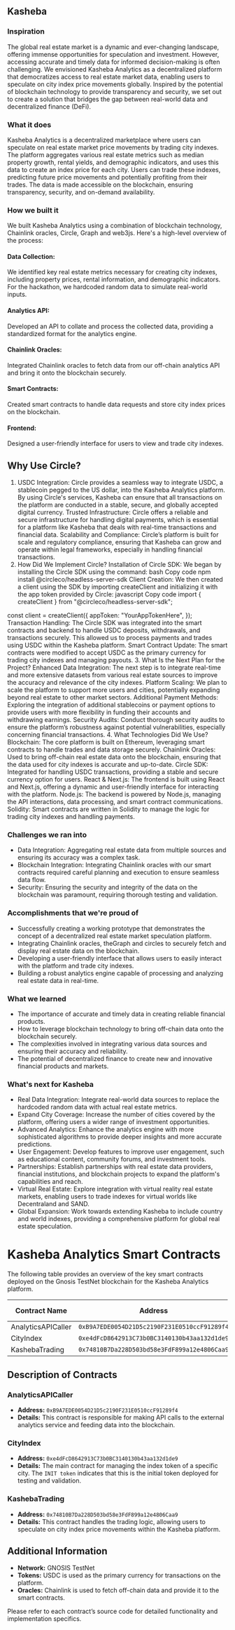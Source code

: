 
## Kasheba


### Inspiration
The global real estate market is a dynamic and ever-changing landscape, offering immense opportunities for speculation and investment. However, accessing accurate and timely data for informed decision-making is often challenging. We envisioned Kasheba Analytics as a decentralized platform that democratizes access to real estate market data, enabling users to speculate on city index price movements globally. Inspired by the potential of blockchain technology to provide transparency and security, we set out to create a solution that bridges the gap between real-world data and decentralized finance (DeFi).

### What it does
Kasheba Analytics is a decentralized marketplace where users can speculate on real estate market price movements by trading city indexes. The platform aggregates various real estate metrics such as median property growth, rental yields, and demographic indicators, and uses this data to create an index price for each city. Users can trade these indexes, predicting future price movements and potentially profiting from their trades. The data is made accessible on the blockchain, ensuring transparency, security, and on-demand availability.


### How we built it
We built Kasheba Analytics using a combination of blockchain technology, Chainlink oracles, Circle, Graph and web3js. Here's a high-level overview of the process:

#### Data Collection:
 We identified key real estate metrics necessary for creating city indexes, including property prices, rental information, and demographic indicators. For the hackathon, we hardcoded random data to simulate real-world inputs.

#### Analytics API: 
Developed an API to collate and process the collected data, providing a standardized format for the analytics engine.


#### Chainlink Oracles: 
Integrated Chainlink oracles to fetch data from our off-chain analytics API and bring it onto the blockchain securely.
#### Smart Contracts: 
Created smart contracts to handle data requests and store city index prices on the blockchain.
#### Frontend: 
Designed a user-friendly interface for users to view and trade city indexes.

## Why Use Circle?
1. USDC Integration: Circle provides a seamless way to integrate USDC, a stablecoin pegged to the US dollar, into the Kasheba Analytics platform. By using Circle's services, Kasheba can ensure that all transactions on the platform are conducted in a stable, secure, and globally accepted digital currency.
Trusted Infrastructure: Circle offers a reliable and secure infrastructure for handling digital payments, which is essential for a platform like Kasheba that deals with real-time transactions and financial data.
Scalability and Compliance: Circle’s platform is built for scale and regulatory compliance, ensuring that Kasheba can grow and operate within legal frameworks, especially in handling financial transactions.
2. How Did We Implement Circle?
Installation of Circle SDK: We began by installing the Circle SDK using the command:
bash
Copy code
npm install @circleco/headless-server-sdk
Client Creation: We then created a client using the SDK by importing createClient and initializing it with the app token provided by Circle:
javascript
Copy code
import { createClient } from "@circleco/headless-server-sdk";

const client = createClient({
  appToken: "YourAppTokenHere",
});
Transaction Handling: The Circle SDK was integrated into the smart contracts and backend to handle USDC deposits, withdrawals, and transactions securely. This allowed us to process payments and trades using USDC within the Kasheba platform.
Smart Contract Update: The smart contracts were modified to accept USDC as the primary currency for trading city indexes and managing payouts.
3. What Is the Next Plan for the Project?
Enhanced Data Integration: The next step is to integrate real-time and more extensive datasets from various real estate sources to improve the accuracy and relevance of the city indexes.
Platform Scaling: We plan to scale the platform to support more users and cities, potentially expanding beyond real estate to other market sectors.
Additional Payment Methods: Exploring the integration of additional stablecoins or payment options to provide users with more flexibility in funding their accounts and withdrawing earnings.
Security Audits: Conduct thorough security audits to ensure the platform’s robustness against potential vulnerabilities, especially concerning financial transactions.
4. What Technologies Did We Use?
Blockchain: The core platform is built on Ethereum, leveraging smart contracts to handle trades and data storage securely.
Chainlink Oracles: Used to bring off-chain real estate data onto the blockchain, ensuring that the data used for city indexes is accurate and up-to-date.
Circle SDK: Integrated for handling USDC transactions, providing a stable and secure currency option for users.
React & Next.js: The frontend is built using React and Next.js, offering a dynamic and user-friendly interface for interacting with the platform.
Node.js: The backend is powered by Node.js, managing the API interactions, data processing, and smart contract communications.
Solidity: Smart contracts are written in Solidity to manage the logic for trading city indexes and handling payments.

### Challenges we ran into
* Data Integration: Aggregating real estate data from multiple sources and ensuring its accuracy was a complex task.
* Blockchain Integration: Integrating Chainlink oracles with our smart contracts required careful planning and execution to ensure seamless data flow.
* Security: Ensuring the security and integrity of the data on the blockchain was paramount, requiring thorough testing and validation.

### Accomplishments that we're proud of

* Successfully creating a working prototype that demonstrates the concept of a decentralized real estate market speculation platform.
* Integrating Chainlink oracles, theGraph and circles to securely fetch and display real estate data on the blockchain.
* Developing a user-friendly interface that allows users to easily interact with the platform and trade city indexes.
* Building a robust analytics engine capable of processing and analyzing real estate data in real-time.

### What we learned
* The importance of accurate and timely data in creating reliable financial products.
* How to leverage blockchain technology to bring off-chain data onto the blockchain securely.
* The complexities involved in integrating various data sources and ensuring their accuracy and reliability.
* The potential of decentralized finance to create new and innovative financial products and markets.


### What's next for Kasheba
* Real Data Integration: Integrate real-world data sources to replace the hardcoded random data with actual real estate metrics.
* Expand City Coverage: Increase the number of cities covered by the platform, offering users a wider range of investment opportunities.
* Advanced Analytics: Enhance the analytics engine with more sophisticated algorithms to provide deeper insights and more accurate predictions.
* User Engagement: Develop features to improve user engagement, such as educational content, community forums, and investment tools.
* Partnerships: Establish partnerships with real estate data providers, financial institutions, and blockchain projects to expand the platform's capabilities and reach.
* Virtual Real Estate: Explore integration with virtual reality real estate markets, enabling users to trade indexes for virtual worlds like Decentraland and SAND.
* Global Expansion: Work towards extending Kasheba to include country and world indexes, providing a comprehensive platform for global real estate speculation.

# Kasheba Analytics Smart Contracts

The following table provides an overview of the key smart contracts deployed on the Gnosis TestNet blockchain for the Kasheba Analytics platform.

| Contract Name        | Address                                    | Miscellaneous Details          |
|----------------------|--------------------------------------------|---------------------------------|
| AnalyticsAPICaller    | `0xB9A7EDE0054D21D5c2190F231E0510ccF91289f4` | 8721                            |
| CityIndex             | `0xe4dFcD8642913C73b0BC3140130b43aa132d1de9` | INIT token                      |
| KashebaTrading        | `0x74810B7Da228D503bd58e3FdF899a12e4806Caa9` |                                 |

## Description of Contracts

### AnalyticsAPICaller
- **Address:** `0xB9A7EDE0054D21D5c2190F231E0510ccF91289f4`
- **Details:** This contract is responsible for making API calls to the external analytics service and feeding data into the blockchain.



### CityIndex
- **Address:** `0xe4dFcD8642913C73b0BC3140130b43aa132d1de9`
- **Details:** The main contract for managing the index token of a specific city. The `INIT token` indicates that this is the initial token deployed for testing and validation.

### KashebaTrading
- **Address:** `0x74810B7Da228D503bd58e3FdF899a12e4806Caa9`
- **Details:** This contract handles the trading logic, allowing users to speculate on city index price movements within the Kasheba platform.

## Additional Information

- **Network:** GNOSIS  TestNet
- **Tokens:** USDC is used as the primary currency for transactions on the platform.
- **Oracles:** Chainlink is used to fetch off-chain data and provide it to the smart contracts.

Please refer to each contract’s source code for detailed functionality and implementation specifics.
